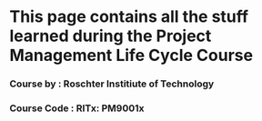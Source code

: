 # This page contains all the stuff learned during the Project Management Life Cycle Course

### Course by : Roschter Institiute of Technology
### Course Code : RITx: PM9001x


